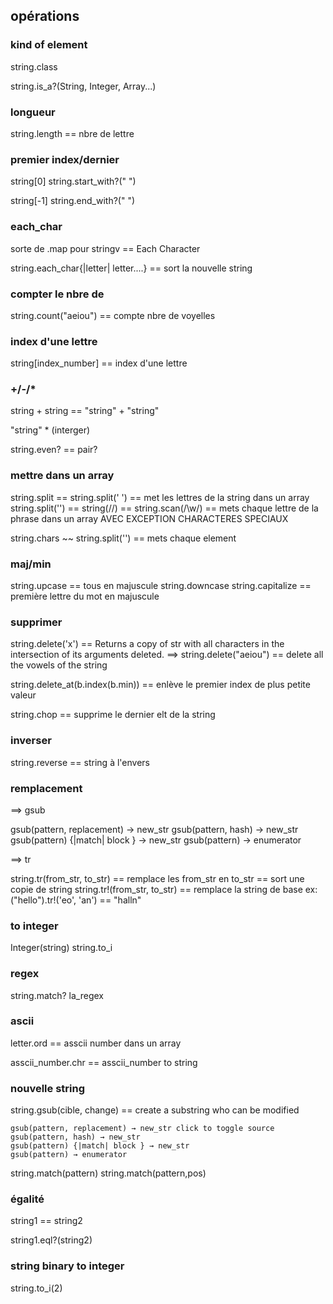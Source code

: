 
## opérations

### kind of element

string.class 

string.is_a?(String, Integer, Array...)

### longueur
string.length == nbre de lettre

### premier index/dernier

string[0]
string.start_with?(" ")

string[-1]
string.end_with?(" ")

### each_char

sorte de .map pour stringv == Each Character

string.each_char{|letter| letter....} == sort la nouvelle string

### compter le nbre de

string.count("aeiou") == compte nbre de voyelles

### index d'une lettre

string[index_number] == index d'une lettre

### +/-/*

string + string == "string" + "string"

"string" * (interger)

string.even? == pair?

### mettre dans un array

string.split == string.split(' ') == met les lettres de la string dans un array 
string.split('') == string(//) == string.scan(/\w/) == mets chaque lettre de la phrase dans un array AVEC EXCEPTION CHARACTERES SPECIAUX

string.chars ~~ string.split('') == mets chaque element

### maj/min

string.upcase == tous en majuscule
string.downcase
string.capitalize == première lettre du mot en majuscule

### supprimer

string.delete('x') == Returns a copy of str with all characters in the intersection of its arguments deleted.
==> string.delete("aeiou") == delete all the vowels of the string

string.delete_at(b.index(b.min)) == enlève le premier index de plus petite valeur

string.chop == supprime le dernier elt de la string

### inverser

string.reverse == string à l'envers

### remplacement

==> gsub 

gsub(pattern, replacement) → new_str
gsub(pattern, hash) → new_str
gsub(pattern) {|match| block } → new_str
gsub(pattern) → enumerator 

==> tr 

string.tr(from_str, to_str) == remplace les from_str en to_str == sort une copie de string
string.tr!(from_str, to_str) == remplace la string de base
ex: ("hello").tr!('eo', 'an') == "halln"

### to integer

Integer(string)
string.to_i

### regex

string.match? la_regex

### ascii

letter.ord == asscii number dans un array

asscii_number.chr == asscii_number to string


### nouvelle string

string.gsub(cible, change) == create a substring who can be modified

	gsub(pattern, replacement) → new_str click to toggle source
	gsub(pattern, hash) → new_str
	gsub(pattern) {|match| block } → new_str
	gsub(pattern) → enumerator 

string.match(pattern)
string.match(pattern,pos)

### égalité

string1 == string2

string1.eql?(string2)

### string binary to integer

string.to_i(2)